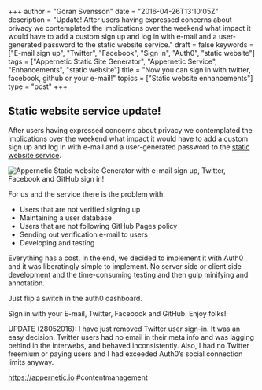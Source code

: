 +++
author = "Göran Svensson"
date = "2016-04-26T13:10:05Z"
description = "Update! After users having expressed concerns about privacy we contemplated the implications over the weekend what impact it would have to add a custom sign up and log in with e-mail and a user-generated password to the static website service."
draft = false
keywords = ["E-mail sign up", "Twitter", "Facebook", "Sign in", "Auth0", "static website"]
tags = ["Appernetic Static Site Generator", "Appernetic Service", "Enhancements", "static website"]
title = "Now you can sign in with twitter, facebook, github or your e-mail!"
topics = ["Static website enhancements"]
type = "post"
+++
## Static website service update!

After users having expressed concerns about privacy we contemplated the implications over the weekend what impact it would have to add a custom sign up and log in with e-mail and a user-generated password to the [static website service][1].  

![Appernetic Static website Generator with e-mail sign up, Twitter, Facebook and GitHub sign in!][2]

For us and the service there is the problem with:

* Users that are not verified signing up
* Maintaining a user database
* Users that are not following GitHub Pages policy
* Sending out verification e-mail to users
* Developing and testing

Everything has a cost. In the end, we decided to implement it with Auth0 and it was liberatingly simple to implement. No server side or client side development and the time-consuming testing and then gulp minifying and annotation. 

Just flip a switch in the auth0 dashboard.


Sign in with your E-mail, Twitter, Facebook and GitHub.  Enjoy folks!

UPDATE (28052016): I have just removed Twitter user sign-in. It was an easy decision. Twitter users had no email in their meta info and was lagging behind in the interwebs, and behaved inconsistently. Also, I had no Twitter freemium or paying users and I had exceeded Auth0’s social connection limits anyway.

https://appernetic.io #contentmanagement


  [1]: https://appernetic.io
  [2]: https://res.cloudinary.com/appernetic/v1461667876/bvzstocens1wcwu3vba1
